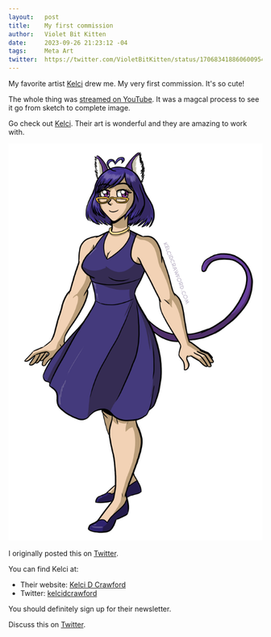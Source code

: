 ```yaml
---
layout:   post
title:    My first commission
author:   Violet Bit Kitten
date:     2023-09-26 21:23:12 -04
tags:     Meta Art
twitter:  https://twitter.com/VioletBitKitten/status/1706834188606009542
---
```

My favorite artist [Kelci](https://www.kelcidcrawford.com/) drew me. My very first commission. It's so cute!

The whole thing was [streamed on YouTube](https://www.youtube.com/watch?v=AIzAfYgbCLU). It was a magcal process to see it go from sketch to complete image.

Go check out [Kelci](https://www.kelcidcrawford.com/). Their art is wonderful and they are amazing to work with.

[![Sketch from Kelci](/assets/posts/VioletBitKitten_Commission_web.png)](/assets/posts/VioletBitKitten_Commission_web.png)


I originally posted this on [Twitter](https://twitter.com/VioletBitKitten/status/1706834188606009542).

You can find Kelci at:
* Their website: [Kelci D Crawford](https://www.kelcidcrawford.com/)
* Twitter: [kelcidcrawford](https://twitter.com/kelcidcrawford)

You should definitely sign up for their newsletter.

Discuss this on [Twitter](https://twitter.com/VioletBitKitten/status/1706834188606009542).